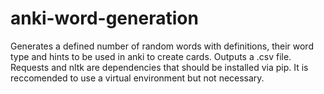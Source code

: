 # anki-word-generation

Generates a defined number of random words with definitions, their word type and hints  to be used in anki to create cards.
Outputs a .csv file.
Requests and nltk are dependencies that should be installed via pip. It is reccomended to use a virtual environment but not necessary. 
